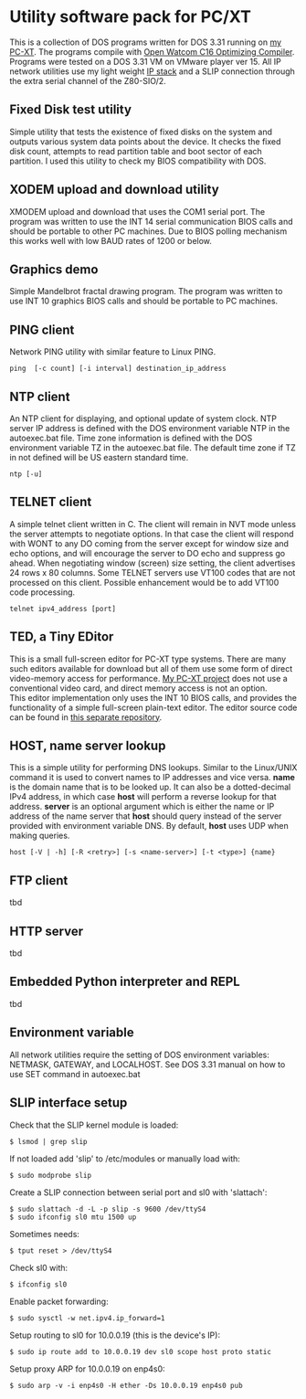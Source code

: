 # Utility software pack for PC/XT
This is a collection of DOS programs written for DOS 3.31 running on [my PC-XT](https://sites.google.com/site/eyalabraham/pc-xt).
The programs compile with [Open Watcom C16 Optimizing Compiler](http://www.openwatcom.org/).
Programs were tested on a DOS 3.31 VM on VMware player ver 15.
All IP network utilities use my light weight [IP stack](https://github.com/eyalabraham/8bit-TCPIP) and a SLIP connection through the extra serial channel of the Z80-SIO/2.

## Fixed Disk test utility
Simple utility that tests the existence of fixed disks on the system and outputs various system data points about the device. It checks the fixed disk count, attempts to read partition table and boot sector of each partition.
I used this utility to check my BIOS compatibility with DOS.

## XODEM upload and download utility
XMODEM upload and download that uses the COM1 serial port. The program was written to use the INT 14 serial communication BIOS calls and should be portable to other PC machines.
Due to BIOS polling mechanism this works well with low BAUD rates of 1200 or below.

## Graphics demo
Simple Mandelbrot fractal drawing program. The program was written to use INT 10 graphics BIOS calls and should be portable to PC machines.

## PING client
Network PING utility with similar feature to Linux PING.
```
ping  [-c count] [-i interval] destination_ip_address
```

## NTP client
An NTP client for displaying, and optional update of system clock.
NTP server IP address is defined with the DOS environment variable NTP in the autoexec.bat file.
Time zone information is defined with the DOS environment variable TZ in the autoexec.bat file. The default time zone if TZ in not defined will be US eastern standard time.
```
ntp [-u]
```

## TELNET client
A simple telnet client written in C. The client will remain in NVT mode unless the server attempts to negotiate options. In that case the client will respond with WONT to any DO coming from the server except for window size and echo options, and will encourage the server to DO echo and suppress go ahead. When negotiating window (screen) size setting, the client advertises 24 rows x 80 columns.
Some TELNET servers use VT100 codes that are not processed on this client. Possible enhancement would be to add VT100 code processing.
```
telnet ipv4_address [port]
```

## TED, a Tiny EDitor
This is a small full-screen editor for PC-XT type systems. There are many such editors available for download but all of them use some form of direct video-memory access for performance. [My PC-XT project](https://sites.google.com/site/eyalabraham/pc-xt) does not use a conventional video card, and direct memory access is not an option.  
This editor implementation only uses the INT 10 BIOS calls, and provides the functionality of a simple full-screen plain-text editor. The editor source code can be found in [this separate repository]().

## HOST, name server lookup
This is a simple utility for performing DNS lookups. Similar to the Linux/UNIX command it is  used to convert names to IP addresses and vice versa. __name__ is the domain name that is to be looked up. It can also be a dotted-decimal IPv4 address, in which case **host** will perform a reverse lookup for that address. __server__ is an optional argument which is either the name or IP address of the name server that **host** should query instead of the server provided with environment variable DNS. By default, **host** uses UDP when making queries.
```
host [-V | -h] [-R <retry>] [-s <name-server>] [-t <type>] {name}
```

## FTP client
tbd

## HTTP server
tbd

## Embedded Python interpreter and REPL
tbd

## Environment variable

All network utilities require the setting of DOS environment variables: NETMASK, GATEWAY, and LOCALHOST. See DOS 3.31 manual on how to use SET command in autoexec.bat 

## SLIP interface setup

Check that the SLIP kernel module is loaded: 
```
$ lsmod | grep slip
```
    
If not loaded add 'slip' to /etc/modules or manually load with:
```
$ sudo modprobe slip
```
    
Create a SLIP connection between serial port and sl0 with 'slattach':
```
$ sudo slattach -d -L -p slip -s 9600 /dev/ttyS4
$ sudo ifconfig sl0 mtu 1500 up
```

Sometimes needs:
```
$ tput reset > /dev/ttyS4
```
    
Check sl0 with: 
```
$ ifconfig sl0
```
    
Enable packet forwarding:
```
$ sudo sysctl -w net.ipv4.ip_forward=1
```
    
Setup routing to sl0 for 10.0.0.19 (this is the device's IP):
```
$ sudo ip route add to 10.0.0.19 dev sl0 scope host proto static
```
    
Setup proxy ARP for 10.0.0.19 on enp4s0:
```
$ sudo arp -v -i enp4s0 -H ether -Ds 10.0.0.19 enp4s0 pub
```
